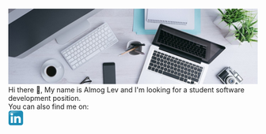 ![](0.jpg)
Hi there 👋, My name is Almog Lev and I'm looking for a student software development position.  
You can also find me on:
<br>
[![Linkedin](linkedin.png)](https://www.linkedin.com/in/almog-lev-2251131b1/)

<!--
**almoglev/almoglev** is a ✨ _special_ ✨ repository because its `README.md` (this file) appears on your GitHub profile.

Here are some ideas to get you started:

- 🔭 I’m currently working on ...
- 🌱 I’m currently learning ...
- 👯 I’m looking to collaborate on ...
- 🤔 I’m looking for help with ...
- 💬 Ask me about ...
- 📫 How to reach me: ...
- 😄 Pronouns: ...
- ⚡ Fun fact: ...
-->

